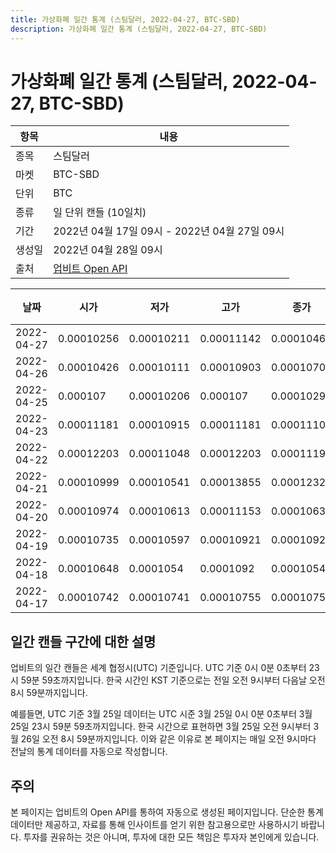 ```yaml
---
title: 가상화폐 일간 통계 (스팀달러, 2022-04-27, BTC-SBD)
description: 가상화폐 일간 통계 (스팀달러, 2022-04-27, BTC-SBD)
---
```



가상화폐 일간 통계 (스팀달러, 2022-04-27, BTC-SBD)
===

|항목|내용|
|--|--|
|종목|스팀달러|
|마켓|BTC-SBD|
|단위|BTC|
|종류|일 단위 캔들 (10일치)|
|기간|2022년 04월 17일 09시 - 2022년 04월 27일 09시|
|생성일|2022년 04월 28일 09시|
|출처|[업비트 Open API](https://docs.upbit.com)|


|날짜|시가|저가|고가|종가|비고|
|--|--|--|--|--|--|
|2022-04-27|0.00010256|0.00010211|0.00011142|0.00010465|    |
|2022-04-26|0.00010426|0.00010111|0.00010903|0.00010701|    |
|2022-04-25|0.000107|0.00010206|0.000107|0.00010291|    |
|2022-04-23|0.00011181|0.00010915|0.00011181|0.00011103|    |
|2022-04-22|0.00012203|0.00011048|0.00012203|0.00011193|    |
|2022-04-21|0.00010999|0.00010541|0.00013855|0.00012321|    |
|2022-04-20|0.00010974|0.00010613|0.00011153|0.00010634|    |
|2022-04-19|0.00010735|0.00010597|0.00010921|0.00010921|    |
|2022-04-18|0.00010648|0.0001054|0.0001092|0.00010542|    |
|2022-04-17|0.00010742|0.00010741|0.00010755|0.00010755|    |


일간 캔들 구간에 대한 설명
---


업비트의 일간 캔들은 세계 협정시(UTC) 기준입니다. 
UTC 기준 0시 0분 0초부터 23시 59분 59초까지입니다. 
한국 시간인 KST 기준으로는 전일 오전 9시부터 다음날 오전 8시 59분까지입니다. 


예를들면, UTC 기준 3월 25일 데이터는 UTC 시준 3월 25일 0시 0분 0초부터 3월 25일 23시 59분 59초까지입니다. 
한국 시간으로 표현하면 3월 25일 오전 9시부터 3월 26일 오전 8시 59분까지입니다. 
이와 같은 이유로 본 페이지는 매일 오전 9시마다 전날의 통계 데이터를 자동으로 작성합니다. 


주의
---


본 페이지는 업비트의 Open API를 통하여 자동으로 생성된 페이지입니다. 
단순한 통계 데이터만 제공하고, 자료를 통해 인사이트를 얻기 위한 참고용으로만 사용하시기 바랍니다. 
투자를 권유하는 것은 아니며, 투자에 대한 모든 책임은 투자자 본인에게 있습니다. 
